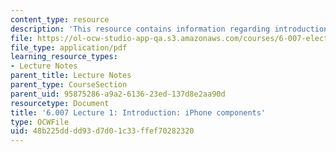 ```yaml
---
content_type: resource
description: 'This resource contains information regarding introduction: iPhone components.'
file: https://ol-ocw-studio-app-qa.s3.amazonaws.com/courses/6-007-electromagnetic-energy-from-motors-to-lasers-spring-2011/48b225dddd93d7d01c33ffef70282320_MIT6_007S11_lec01.pdf
file_type: application/pdf
learning_resource_types:
- Lecture Notes
parent_title: Lecture Notes
parent_type: CourseSection
parent_uid: 95875286-a9a2-6136-23ed-137d8e2aa90d
resourcetype: Document
title: '6.007 Lecture 1: Introduction: iPhone components'
type: OCWFile
uid: 48b225dd-dd93-d7d0-1c33-ffef70282320
---
```

